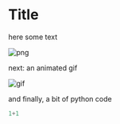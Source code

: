 # Title



here some text



![png]('/images/result_124.png')

next: an animated gif



![gif]('/images/animation_124.gif')

and finally, a bit of python code


```python
1+1
```

